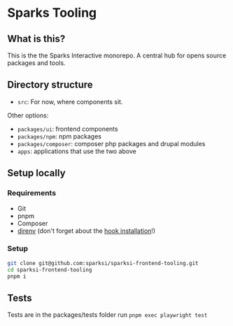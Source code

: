 # Sparks Tooling

## What is this?

This is the the Sparks Interactive monorepo. A central hub for opens source packages and tools.

## Directory structure
- `src`: For now, where components sit.

Other options:
- `packages/ui`: frontend components
- `packages/npm`: npm packages
- `packages/composer`: composer php packages and drupal modules
- `apps`: applications that use the two above

## Setup locally

### Requirements

- Git
- pnpm
- Composer
- [direnv](https://direnv.net/docs/installation.html) (don't forget about the [hook installation](https://direnv.net/docs/hook.html)!)

### Setup

```sh
git clone git@github.com:sparksi/sparksi-frontend-tooling.git
cd sparksi-frontend-tooling
pnpm i
```

## Tests
Tests are in the packages/tests folder
run `pnpm exec playwright test`
